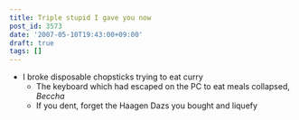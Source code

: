 ```yaml
---
title: Triple stupid I gave you now
post_id: 3573
date: '2007-05-10T19:43:00+09:00'
draft: true
tags: []
---
```


*   I broke disposable chopsticks trying to eat curry
    *   The keyboard which had escaped on the PC to eat meals collapsed, _Beccha_
    *   If you dent, forget the Haagen Dazs you bought and liquefy
